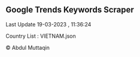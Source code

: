 

## Google Trends Keywords Scraper 
 
Last Update 19-03-2023 , 11:36:24

Country List :
VIETNAM.json



© Abdul Muttaqin 
